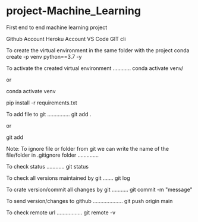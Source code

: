 # project-Machine_Learning
First end to end machine learning project

Github Account
Heroku Account
VS Code
GIT cli

To create the virtual environment in the same folder with the project
conda create -p venv python==3.7 -y

To activate the created virtual environment
............
conda activate venv/

or

conda activate venv

pip install -r requirements.txt

To add file to git
...............
git add .

or 

git add <filename>

Note: To ignore file or folder from git we can write the name of the file/folder in .gitignore folder
..............

To check status
............
git status

To check all versions maintained by git
.......
git log

To crate version/commit all changes by git
...........
git commit -m "message"

To send version/changes to github
....................
git push origin main

To check remote url
.................
git remote -v


